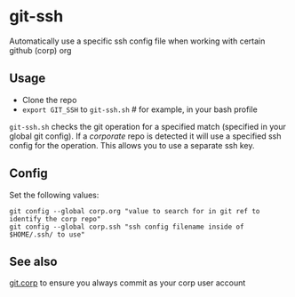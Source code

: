 # git-ssh

Automatically use a specific ssh config file when working with certain github (corp) org

## Usage

- Clone the repo
- `export GIT_SSH` to `git-ssh.sh` # for example, in your bash profile

`git-ssh.sh` checks the git operation for a specified match (specified in your global git config).
If a *corporate* repo is detected it will use a specified ssh config for the operation. This allows
you to use a separate ssh key.

## Config

Set the following values:

    git config --global corp.org "value to search for in git ref to identify the corp repo"
    git config --global corp.ssh "ssh config filename inside of $HOME/.ssh/ to use"

## See also

[git.corp](https://github.com/diffsky/git.corp) to ensure you always commit as your corp user account